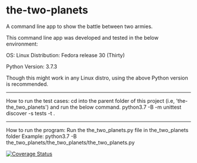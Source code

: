 # the-two-planets
A command line app to show the battle between two armies.

This command line app was developed and tested in the below environment:

OS: Linux
	Distribution: Fedora release 30 (Thirty)

Python Version: 3.7.3

Though this might work in any Linux distro, using the above Python version is recommended.

__________________________

How to run the test cases:
	cd into the parent folder of this project (i.e, 'the-the_two_planets') and run the below command.
		python3.7 -B -m unittest discover -s tests -t .

__________________________

How to run the program:
	Run the the_two_planets.py file in the_two_planets folder
	Example:
		python3.7 -B the_two_planets/the_two_planets/the_two_planets.py


[![Coverage Status](https://coveralls.io/repos/github/sh3ll3y/the-two-planets/badge.svg?branch=master)](https://coveralls.io/github/sh3ll3y/the-two-planets?branch=master)
